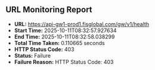 ## URL Monitoring Report

- **URL:** https://api-gw1-prod1.fisglobal.com/gw/v1/health
- **Start Time:** 2025-10-11T08:32:57.927634
- **End Time:** 2025-10-11T08:32:58.038299
- **Total Time Taken:** 0.110665 seconds
- **HTTP Status Code:** 403
- **Status:** Failure
- **Failure Reason:** HTTP Status Code: 403
